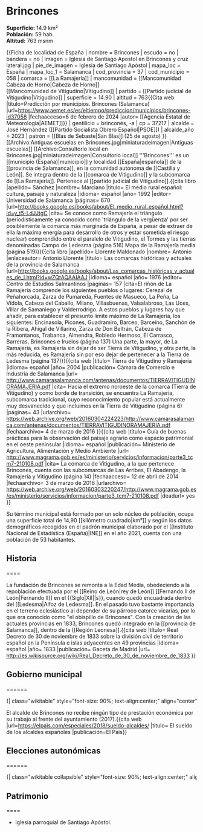 # Brincones

**Superficie:** 14.9 km²  
**Población:** 59 hab.  
**Altitud:** 763 msnm  

{{Ficha de localidad de España
| nombre = Brincones
| escudo = no
| bandera = no
| imagen = Iglesia de Santiago Apostol en Brincones y cruz lateral.jpg
| pie_de_imagen = Iglesia de Santiago Apóstol
| mapa_loc = España
| mapa_loc_1 = Salamanca
| cod_provincia = 37
| cod_municipio = 058
| comarca = [[La Ramajería]]<ref name=ref_duplicada_1 /><ref name=ref_duplicada_2 /><ref name=ref_duplicada_3 /><ref name=ref_duplicada_4 />
| mancomunidad = [[Mancomunidad Cabeza de Horno|Cabeza de Horno]]<br />[[Mancomunidad de Vitigudino|Vitigudino]]
| partido = [[Partido judicial de Vitigudino|Vitigudino]]
| superficie = 14.90
| altitud = 763<ref>{{Cita web |título=Predicción por municipios. Brincones (Salamanca) |url=https://www.aemet.es/es/eltiempo/prediccion/municipios/brincones-id37058 |fechaacceso=6 de febrero de 2024 |autor= [[Agencia Estatal de Meteorología|AEMET]]}}</ref>
| gentilicio = brinconés, -a
| cp = 37217
| alcalde = José Hernández ([[Partido Socialista Obrero Español|PSOE]])
| alcalde_año = 2023
| patrón = [[Blas de Sebaste|San Blas]] (25 de agosto)
}}
[[Archivo:Antiguas escuelas en Brincones.jpg|miniaturadeimagen|Antiguas escuelas]]
[[Archivo:Consultorio local en Brincones.jpg|miniaturadeimagen|Consultorio local]]
'''Brincones''' es un [[municipio (España)|municipio]] y localidad [[España|española]] de la [[provincia de Salamanca]], en la comunidad autónoma de [[Castilla y León]]. Se integra dentro de la [[comarca de Vitigudino]] y la subcomarca de [[La Ramajería]]. Pertenece al [[partido judicial de Vitigudino]].<ref name=ref_duplicada_1>{{cita libro |apellido= Sánchez |nombre= Marciano |título= El medio rural español: cultura, paisaje y naturaleza |idioma= español |año= 1992 |editor= Universidad de Salamanca |páginas= 670 |url=http://books.google.es/books/about/El_medio_rural_español.html?id=y_t5-LdJJtgC |cita= Se conoce como Ramajería el triángulo (periodísticamente ya conocido como 'triángulo de la vergüenza' por ser posiblemente la comarca más marginada de España, a pesar de extraer de ella la máxima energía para desarrollo de otros y estar sometida el riesgo nuclear) comprendido entre el paralelo de Vitigudino, el Tormes y las tierras denominadas Campo de Ledesma (página 516) Mapa de la Ramajería media (página 519)}}</ref><ref name=ref_duplicada_2>{{cita libro |apellido= Llorente Maldonado |nombre= Antonio |enlaceautor= Antonio Llorente |título= Las comarcas históricas y actuales de la provincia de Salamanca |url=http://books.google.es/books/about/Las_comarcas_históricas_y_actuales_de_l.html?id=wZQtAQAAIAAJ |idioma= español |año= 1976 |editor= Centro de Estudios Salmantinos |páginas= 157 |cita=El riñón de La Ramajería comprende los siguientes pueblos o lugares: Cerezal de Peñahorcada, Zarza de Pumareda, Fuentes de Masueco, La Peña, La Vídola, Cabeza del Caballo, Milano, Villasbuenas, Valsalabroso, Las Uces, Villar de Samaniego y Valderrodrigo. A estos pueblos y lugares hay que añadir, para establecer el presunto límite máximo de La Ramajería, los siguientes: Encinasola, Picones, Guadramiro, Barceo, Barceíno, Sanchón de la Ribera, Ahigal de Villarino, Zarza de Don Beltrán, Cabeza de Framontanos, Trabanca, Almendra, Robledo Hermoso, El Carrasco, Barreras, Brincones e Iruelos (página 137) Una parte, la mayor, de La Ramajería, es Ramajería sin dejar de ser Tierra de Vitigudino, y otra parte, la más reducida, es Ramajería sin por eso dejar de pertenecer a la Tierra de Ledesma (página 137)}}</ref><ref name=ref_duplicada_3>{{cita web |título= Tierra de Vitigudino y Ramajería |idioma= español |año= 2004 |publicación= Cámara de Comercio e Industria de Salamanca |url= http://www.camarasalamanca.com/antenas/documentos/TIERRAVITIGUDINORAMAJERIA.pdf |cita= Hacia el extremo noroeste de la comarca (Tierra de Vitigudino) y como borde de transición, se encuentra La Ramajería, subcomarca tradicional, cuyo reconocimiento popular está actualmente muy desvanecido y que incluimos en la Tierra de Vitigudino (página 6) |páginas= 43 |urlarchivo= https://web.archive.org/web/20160304224223/http://www.camarasalamanca.com/antenas/documentos/TIERRAVITIGUDINORAMAJERIA.pdf |fechaarchivo= 4 de marzo de 2016 }}</ref><ref name=ref_duplicada_4>{{cita web |título= Guía de buenas prácticas para la observación del paisaje agrario como espacio patrimonial en el oeste peninsular |idioma= español |publicación= Ministerio de Agricultura, Alimentación y Medio Ambiente |url= http://www.magrama.gob.es/es/ministerio/servicios/informacion/parte3_tcm7-210108.pdf |cita= La comarca de Vitigudino, a la que pertenece Brincones, cuenta con las subcomarcas de Las Arribes, El Abadengo, la Ramajería y Vitigudino (página 14) |fechaacceso= 12 de abril de 2014 |fechaarchivo= 3 de marzo de 2016 |urlarchivo= https://web.archive.org/web/20160303220247/http://www.magrama.gob.es/es/ministerio/servicios/informacion/parte3_tcm7-210108.pdf |deadurl= yes }}</ref>

Su término municipal está formado por un solo núcleo de población, ocupa una superficie total de 14,90&nbsp;[[kilómetro cuadrado|km²]] y según los datos demográficos recogidos en el padrón municipal elaborado por el [[Instituto Nacional de Estadística (España)|INE]] en el año 2021, cuenta con una población de 53 habitantes.

## Historia

====

La fundación de Brincones se remonta a la Edad Media, obedeciendo a la repoblación efectuada por el [[Reino de León|rey de León]] [[Fernando II de León|Fernando II]] en el {{Siglo|XII||s}}, cuando quedó encuadrada dentro del [[Ledesma|Alfoz de Ledesma]]. En el pasado tuvo bastante importancia en el terreno eclesiástico al depender de su párroco catorce vicarías, por lo que era conocido como "el obispillo de Brincones". Con la creación de las actuales provincias en 1833, Brincones quedó integrado en la [[provincia de Salamanca]], dentro de la [[Región Leonesa]].<ref>{{cita web |título= Real Decreto de 30 de noviembre de 1833 sobre la división civil de territorio español en la Península e islas adyacentes en 49 provincias |idioma= español |año= 1833 |publicación= Gaceta de Madrid |url= http://es.wikisource.org/wiki/Real_Decreto_de_30_de_noviembre_de_1833 }}</ref>

## Gobierno municipal

======
<div style="overflow:auto; overflow-y:hidden; overflow-x:auto; white-space: nowrap; width:auto; padding: 0;">
{| class="wikitable" style="font-size: 90%; text-align:center;" align="center"
|+ style="font-weight:bold; font-size:1.1em; text-align:left;" | Resultados de las elecciones municipales en Brincones<ref>{{Cita web |url=https://elecciones.eldiario.es/municipales/28-mayo-2023/castilla-y-leon/salamanca/brincones|título=Resultados de las elecciones municipales en Brincones |publicación=Eldiario.es}}</ref>
|- style="background:#eee"
!rowspan="2"|Partido político
|colspan="3"|[[Elecciones municipales de España de 2023|2023]]
|colspan="3"|[[Elecciones municipales de España de 2019|2019]]
|colspan="3"|[[Elecciones municipales de España de 2015|2015]]
|colspan="3"|[[Elecciones municipales de España de 2011|2011]]
|colspan="3"|[[Elecciones municipales de España de 2007|2007]]
|colspan="3"|[[Elecciones municipales de España de 2003|2003]]
|- style="background:#eee"
||%||Votos||Concejales||%||Votos||Concejales||%||Votos||Concejales||%||Votos||Concejales||%||Votos||Concejales||%||Votos||Concejales
|-
|align="left"|[[Partido Socialista Obrero Español (PSOE)]]
| style="background:#D3D3D3" | 80,00 || style="background:#D3D3D3" |36 || style="background:#D3D3D3" |2
| style="background:#D3D3D3" | 74,47 || style="background:#D3D3D3" |35 || style="background:#D3D3D3" |2
| style="background:#D3D3D3" | 62,50 || style="background:#D3D3D3" |30 || style="background:#D3D3D3" |2
| 5,41 || 2 || 0
| 28,77 || 21 || 0
| 18,07 || 15 || 0
|-
|align="left"|[[Partido Popular (PP)]]
| 13,33 || 6 || 1
| 19,15 || 9 || 1
| 25,00 || 12 || 1
| style="background:#D3D3D3" | 64,41 || style="background:#D3D3D3" |38 || style="background:#D3D3D3" |2
| style="background:#D3D3D3" | 67,12 || style="background:#D3D3D3" |49 || style="background:#D3D3D3" |1
| style="background:#D3D3D3" | 50,60 || style="background:#D3D3D3" |42 || style="background:#D3D3D3" |4
|-
|align="left"|[[Ciudadanos (CS)]]
| — || — || —
| — || — || —
| 6,25 || 3 || 0
| — || — || —
| — || — || —
| — || — || —
|-
|align="left"|[[Coalición SI por Salamanca (SI)]]
| — || — || —
| — || — || —
| — || — || —
| 27,12 || 16 || 1
| — || — || —
| — || — || —
|-
|align="left"|[[Unión del Pueblo Salmantino (UPSa)]]
| — || — || —
| — || — || —
| — || — || —
| — || — || —
| 4,11 || 3 || 0
| 25,30 || 21 || 1
|}
</div>

El alcalde de Brincones no recibe ningún tipo de prestación económica por su trabajo al frente del ayuntamiento (2017).<ref>{{cita web |url=https://elpais.com/especiales/2018/sueldo-alcaldes/ |título= El sueldo de los alcaldes españoles |publicación=El País}}</ref>

## Elecciones autonómicas

======

<div style="overflow:auto; overflow-y:hidden; overflow-x:auto; white-space: nowrap; width:auto; padding: 0;">
{| class="wikitable collapsible" style="font-size: 90%; text-align:center;" align="center"
|+ style="font-weight:bold; font-size:1.1em; text-align:left;" | Resultados de las elecciones autonómicas en Brincones<ref>{{Cita web |url=https://resultados.elpais.com/elecciones/2015/autonomicas/08/37/58.html|título=Resultados de las elecciones autonómicas en Brincones |publicación=El País|año=2019}}</ref>
|- style="background:#eee"
!rowspan="2"|Partido político
|colspan="2"|[[Elecciones a las Cortes de Castilla y León de 2019|2019]]
|colspan="2"|[[Elecciones a las Cortes de Castilla y León de 2015|2015]]
|colspan="2"|[[Elecciones a las Cortes de Castilla y León de 2011|2011]]
|colspan="2"|[[Elecciones a las Cortes de Castilla y León de 2007|2007]]
|colspan="2"|[[Elecciones a las Cortes de Castilla y León de 2003|2003]]
|colspan="2"|[[Elecciones a las Cortes de Castilla y León de 1999|1999]]
|colspan="2"|[[Elecciones a las Cortes de Castilla y León de 1991|1991]]
|colspan="2"|[[Elecciones a las Cortes de Castilla y León de 1987|1987]]
|colspan="2"|[[Elecciones a las Cortes de Castilla y León de 1983|1983]]
|- style="background:#eee"
||Votos||%||Votos||%||Votos||%||Votos||%||Votos||%||Votos||%||Votos||%||Votos||%||Votos||%
|-
|align="left"|[[Partido Popular|Partido Popular (PP)]]
|| — || — 
|| 23 || 48,94
|| — || — 
|| — || — 
|| — || — 
|| — || — 
|| — || —
|| — || — 
|| — || — 
|-
|align="left"|[[Partido Socialista Obrero Español|Partido Socialista Obrero Español (PSOE)]]
|| — || —
|| 21 || 44,68
|| — || — 
|| — || — 
|| — || — 
|| — || — 
|| — || —
|| — || — 
|| — || — 
|-
|align="left" |[[Ciudadanos (España)|Ciudadanos (Cs)]]
|| — || — 
|| 2 || 5,26
|| — || — 
|| — || — 
|| — || — 
|| — || — 
|| — || —
|| — || — 
|| — || — 
|-
|align="left" |[[Vox (partido político)|Vox]]
|| — || — 
|| 1 || 4,26
|| — || — 
|| — || — 
|| — || — 
|| — || — 
|| — || —
|| — || — 
|| — || — 
|}
</div>

## Patrimonio

====
* Iglesia parroquial de Santiago Apóstol.